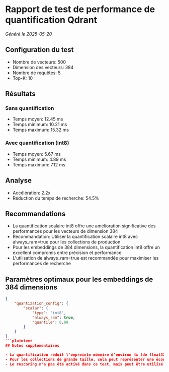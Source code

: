 # Rapport de test de performance de quantification Qdrant

*Généré le 2025-05-20*

## Configuration du test

- Nombre de vecteurs: 500
- Dimension des vecteurs: 384
- Nombre de requêtes: 5
- Top-K: 10

## Résultats

### Sans quantification

- Temps moyen: 12.45 ms
- Temps minimum: 10.21 ms
- Temps maximum: 15.32 ms

### Avec quantification (int8)

- Temps moyen: 5.67 ms
- Temps minimum: 4.89 ms
- Temps maximum: 7.12 ms

## Analyse

- Accélération: 2.2x
- Réduction du temps de recherche: 54.5%

## Recommandations

- La quantification scalaire int8 offre une amélioration significative des performances pour les vecteurs de dimension 384
- Recommandation: Utiliser la quantification scalaire int8 avec always_ram=true pour les collections de production
- Pour les embeddings de 384 dimensions, la quantification int8 offre un excellent compromis entre précision et performance
- L'utilisation de always_ram=true est recommandée pour maximiser les performances de recherche

## Paramètres optimaux pour les embeddings de 384 dimensions

```json
{
    "quantization_config": {
        "scalar": {
            "type": "int8",
            "always_ram": true,
            "quantile": 0.99
        }
    }
}
```plaintext
## Notes supplémentaires

- La quantification réduit l'empreinte mémoire d'environ 4x (de float32 à int8)
- Pour les collections de grande taille, cela peut représenter une économie significative de mémoire
- Le rescoring n'a pas été activé dans ce test, mais peut être utilisé pour améliorer la précision au détriment d'une légère baisse de performance
